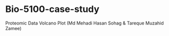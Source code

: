 # Bio-5100-case-study
Proteomic Data Volcano Plot (Md Mehadi Hasan Sohag &amp; Tareque Muzahid Zamee)
